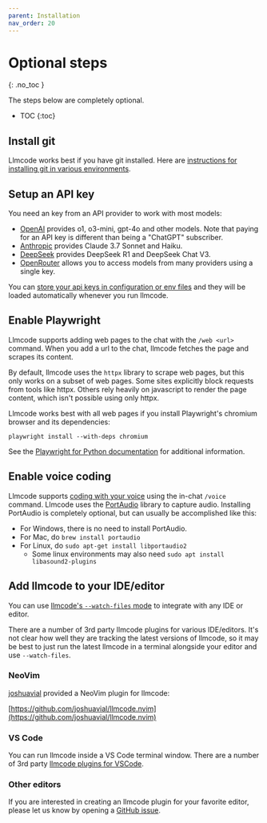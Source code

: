 ```yaml
---
parent: Installation
nav_order: 20
---
```


# Optional steps
{: .no_toc }

The steps below are completely optional.

- TOC
{:toc}

## Install git

Llmcode works best if you have git installed.
Here are
[instructions for installing git in various environments](https://github.com/git-guides/install-git).

## Setup an API key

You need an key from an API provider to work with most models:

- [OpenAI](https://help.openai.com/en/articles/4936850-where-do-i-find-my-secret-api-key) provides o1, o3-mini, gpt-4o and other models. Note that paying for an API key is different than being a "ChatGPT" subscriber.
- [Anthropic](https://docs.anthropic.com/claude/reference/getting-started-with-the-api) provides Claude 3.7 Sonnet and Haiku.
- [DeepSeek](https://platform.deepseek.com/api_keys) provides DeepSeek R1 and DeepSeek Chat V3.
- [OpenRouter](https://openrouter.ai/keys) allows you to access models from many providers using a single key.

You can [store your api keys in configuration or env files](/docs/config/api-keys.html)
and they will be loaded automatically whenever you run llmcode.

## Enable Playwright 

Llmcode supports adding web pages to the chat with the `/web <url>` command.
When you add a url to the chat, llmcode fetches the page and scrapes its
content.

By default, llmcode uses the `httpx` library to scrape web pages, but this only
works on a subset of web pages.
Some sites explicitly block requests from tools like httpx.
Others rely heavily on javascript to render the page content,
which isn't possible using only httpx.

Llmcode works best with all web pages if you install
Playwright's chromium browser and its dependencies:

```
playwright install --with-deps chromium
```

See the
[Playwright for Python documentation](https://playwright.dev/python/docs/browsers#install-system-dependencies)
for additional information.


## Enable voice coding 

Llmcode supports 
[coding with your voice](https://llm.khulnasoft.com/docs/usage/voice.html)
using the in-chat `/voice` command.
Llmcode uses the [PortAudio](http://www.portaudio.com) library to
capture audio.
Installing PortAudio is completely optional, but can usually be accomplished like this:

- For Windows, there is no need to install PortAudio.
- For Mac, do `brew install portaudio`
- For Linux, do `sudo apt-get install libportaudio2`
  - Some linux environments may also need `sudo apt install libasound2-plugins`

## Add llmcode to your IDE/editor

You can use 
[llmcode's `--watch-files` mode](https://llm.khulnasoft.com/docs/usage/watch.html)
to integrate with any IDE or editor.

There are a number of 3rd party llmcode plugins for various IDE/editors.
It's not clear how well they are tracking the latest
versions of llmcode,
so it may be best to just run the latest
llmcode in a terminal alongside your editor and use `--watch-files`.

### NeoVim

[joshuavial](https://github.com/joshuavial) provided a NeoVim plugin for llmcode:

[https://github.com/joshuavial/llmcode.nvim](https://github.com/joshuavial/llmcode.nvim)

### VS Code

You can run llmcode inside a VS Code terminal window.
There are a number of 3rd party 
[llmcode plugins for VSCode](https://marketplace.visualstudio.com/search?term=llmcode%20-kodu&target=VSCode&category=All%20categories&sortBy=Relevance).

### Other editors

If you are interested in creating an llmcode plugin for your favorite editor,
please let us know by opening a
[GitHub issue](https://github.com/khulnasoft-lab/llmcode/issues).


